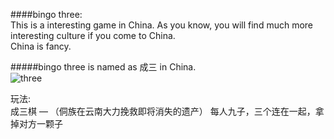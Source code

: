 ####bingo three:  
This is a interesting game in China. As you know, you will find much more interesting culture if you come to China.  
China is fancy.  

#####bingo three is named as 成三 in China.  
![three](https://github.com/Guguant/honey-time/blob/master/bingo-three/logo/intro.png)

玩法:  
成三棋 — （侗族在云南大力挽救即将消失的遗产） 
每人九子，三个连在一起，拿掉对方一颗子  
